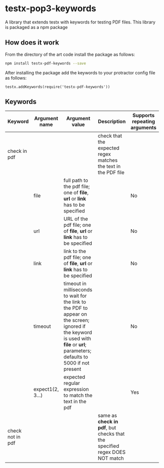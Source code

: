 testx-pop3-keywords
=====

A library that extends testx with keywords for testing PDF files. This library is packaged as a npm package

## How does it work
From the directory of the art code install the package as follows:
```sh
npm install testx-pdf-keywords --save
```

After installing the package add the keywords to your protractor config file as follows:

```
testx.addKeywords(require('testx-pdf-keywords'))
```

## Keywords

| Keyword                | Argument name | Argument value  | Description | Supports repeating arguments |
| ---------------------- | ------------- | --------------- |------------ | ---------------------------- |
| check in pdf      |               |                 | check that the expected regex matches the text in the PDF file |  |
|                        | file           | full path to the pdf file; one of **file**, **url** or **link** has to be specified || No |
|                        | url           | URL of the pdf file; one of **file**, **url** or **link** has to be specified || No |
|                        | link           | link to the pdf file; one of **file**, **url** or **link** has to be specified || No |
|                        | timeout        | timeout in milliseconds to wait for the link to the PDF to appear on the screen; ignored if the keyword is used with **file** or **url**;  parameters; defaults to 5000 if not present || No |
|                        | expect1(2, 3...) | expected regular expression to match the text in the pdf || Yes |
| check not in pdf  |               |                 | same as **check in pdf**, but checks that the specified regex DOES NOT match |  |
